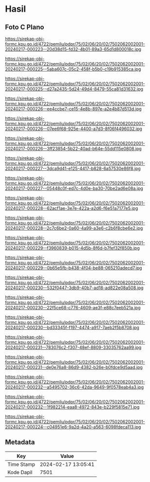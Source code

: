 # Hasil

## Foto C Plano

https://sirekap-obj-formc.kpu.go.id/4722/pemilu/pdpr/75/02/06/20/02/7502062002001-20240217-000223--20d38d15-fd32-4b01-89a3-65d1d800018c.jpg

https://sirekap-obj-formc.kpu.go.id/4722/pemilu/pdpr/75/02/06/20/02/7502062002001-20240217-000225--5aba607c-05c2-458f-b5b0-c19b915385ca.jpg

https://sirekap-obj-formc.kpu.go.id/4722/pemilu/pdpr/75/02/06/20/02/7502062002001-20240217-000225--d27a2435-5d24-49d4-8479-55ca81d31632.jpg

https://sirekap-obj-formc.kpu.go.id/4722/pemilu/pdpr/75/02/06/20/02/7502062002001-20240217-000226--ee4ccbe7-ce15-4e8b-897e-a2e4b87d513d.jpg

https://sirekap-obj-formc.kpu.go.id/4722/pemilu/pdpr/75/02/06/20/02/7502062002001-20240217-000226--07ee6f68-925e-4400-a7d3-8f06f4496032.jpg

https://sirekap-obj-formc.kpu.go.id/4722/pemilu/pdpr/75/02/06/20/02/7502062002001-20240217-000226--3ff23854-5b22-40ad-b64e-55dd115e0808.jpg

https://sirekap-obj-formc.kpu.go.id/4722/pemilu/pdpr/75/02/06/20/02/7502062002001-20240217-000227--3dca9d41-e125-4417-b828-6a57530e86f8.jpg

https://sirekap-obj-formc.kpu.go.id/4722/pemilu/pdpr/75/02/06/20/02/7502062002001-20240217-000227--05448c0f-ed7c-4d0e-ba30-70be2ad6e08a.jpg

https://sirekap-obj-formc.kpu.go.id/4722/pemilu/pdpr/75/02/06/20/02/7502062002001-20240217-000228--62acf1ae-3e7e-422a-a2d6-f6e51a7177e5.jpg

https://sirekap-obj-formc.kpu.go.id/4722/pemilu/pdpr/75/02/06/20/02/7502062002001-20240217-000228--2c7c6be2-0a60-4a99-a3e6-c2b6f8cbe6e2.jpg

https://sirekap-obj-formc.kpu.go.id/4722/pemilu/pdpr/75/02/06/20/02/7502062002001-20240217-000229--f3960839-b015-4d5b-8f6d-b7fef32f850b.jpg

https://sirekap-obj-formc.kpu.go.id/4722/pemilu/pdpr/75/02/06/20/02/7502062002001-20240217-000229--0b65e5fb-b438-4f04-be88-065210adecd7.jpg

https://sirekap-obj-formc.kpu.go.id/4722/pemilu/pdpr/75/02/06/20/02/7502062002001-20240217-000230--532f0447-3db9-40b7-ad18-ad822e08a508.jpg

https://sirekap-obj-formc.kpu.go.id/4722/pemilu/pdpr/75/02/06/20/02/7502062002001-20240217-000230--22f5ce68-c776-4609-ae3f-e88c7eeb521a.jpg

https://sirekap-obj-formc.kpu.go.id/4722/pemilu/pdpr/75/02/06/20/02/7502062002001-20240217-000230--bd33345f-f197-4474-a917-7aeb2f5b8708.jpg

https://sirekap-obj-formc.kpu.go.id/4722/pemilu/pdpr/75/02/06/20/02/7502062002001-20240217-000231--783076c2-f307-48ef-8809-33035762aa99.jpg

https://sirekap-obj-formc.kpu.go.id/4722/pemilu/pdpr/75/02/06/20/02/7502062002001-20240217-000231--de0e76a8-86d9-4382-b26e-b0fdce9d5aad.jpg

https://sirekap-obj-formc.kpu.go.id/4722/pemilu/pdpr/75/02/06/20/02/7502062002001-20240217-000232--a5495702-36c6-42da-9649-9f0578eab4a3.jpg

https://sirekap-obj-formc.kpu.go.id/4722/pemilu/pdpr/75/02/06/20/02/7502062002001-20240217-000232--1f982214-eaa8-4972-843e-b229f5815e71.jpg

https://sirekap-obj-formc.kpu.go.id/4722/pemilu/pdpr/75/02/06/20/02/7502062002001-20240217-000224--c04951e6-9a2d-4a20-a563-6098fdeca113.jpg


## Metadata

| Key        | Value               |
| ---------- | ------------------- |
| Time Stamp | 2024-02-17 13:05:41 |
| Kode Dapil | 7501                |



